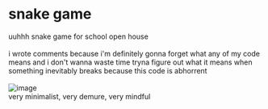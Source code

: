 # snake game
uuhhh snake game for school open house
<br>
<br>
i wrote comments because i'm definitely gonna forget what any of my code means and i don't wanna waste time tryna figure out what it means when something inevitably breaks because this code is abhorrent
<br>
<br>
![image](https://github.com/user-attachments/assets/c654f524-b7b0-434c-9500-ad9364d064dc)
<br>
very minimalist, very demure, very mindful
